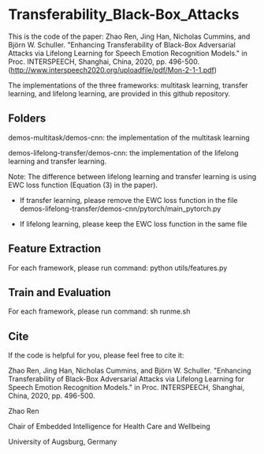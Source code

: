 # Transferability_Black-Box_Attacks

This is the code of the paper: Zhao Ren, Jing Han, Nicholas Cummins, and Björn W. Schuller. "Enhancing Transferability of Black-Box Adversarial Attacks via Lifelong Learning for Speech Emotion Recognition Models." in Proc. INTERSPEECH, Shanghai, China, 2020, pp. 496-500. (http://www.interspeech2020.org/uploadfile/pdf/Mon-2-1-1.pdf)

The implementations of the three frameworks: multitask learning, transfer learning, and lifelong learning, are provided in this github repository.

## Folders 

demos-multitask/demos-cnn: the implementation of the multitask learning

demos-lifelong-transfer/demos-cnn: the implementation of the lifelong learning and transfer learning. 

Note: The difference between lifelong learning and transfer learning is using EWC loss function (Equation (3) in the paper). 

- If transfer learning, please remove the EWC loss function in the file demos-lifelong-transfer/demos-cnn/pytorch/main_pytorch.py 

- If lifelong learning, please keep the EWC loss function in the same file  

## Feature Extraction

For each framework, please run command: python utils/features.py

## Train and Evaluation

For each framework, please run command: sh runme.sh

## Cite

If the code is helpful for you, please feel free to cite it: 

Zhao Ren, Jing Han, Nicholas Cummins, and Björn W. Schuller. "Enhancing Transferability of Black-Box Adversarial Attacks via Lifelong Learning for Speech Emotion Recognition Models." in Proc. INTERSPEECH, Shanghai, China, 2020, pp. 496-500.



Zhao Ren

Chair of Embedded Intelligence for Health Care and Wellbeing

University of Augsburg, Germany

